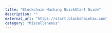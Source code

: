```yaml
---
title: "Blockchain Hacking QuickStart Guide"
description: ""
external_url: "https://start.blockchainhax.com"
category: "Miscellaneous"
---
```


